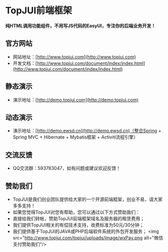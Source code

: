 # TopJUI前端框架 #

**纯HTML调用功能组件，不用写JS代码的EasyUI，专注你的后端业务开发！**


## 官方网站 ##
- 网站地址：[http://www.topjui.com](http://www.topjui.com)
- 开发文档：[http://www.topjui.com/document/index/index.html](http://www.topjui.com/document/index/index.html)

## 静态演示 ##
- 演示地址：[http://demo.topjui.com](http://demo.topjui.com)

## 动态演示 ##
- 演示地址：[http://demo.ewsd.cn](http://demo.ewsd.cn)（整合Spring + Spring MVC + Hibernate + Mybatis框架 + Activiti流程引擎）

## 交流反馈 ##
- QQ交流群：593783047，如有问题或建议欢迎反馈！

## 赞助我们 ##
- TopJUI是我们创业团队提供给大家的一个开源前端框架，创业不易，请大家多多支持！
- 如果您觉得TopJUI对您有帮助，您可以通过以下方式赞助我们：
- 直接给我们转帐，赞助TopJUI前端框架域名及服务器的租赁费用；
- 我们提供TopJUI相关的有偿技术支持，收费标准为50元/30分钟；
- 我们提供基于TopJUI的JAVA或PHP后端软件系统的外包开发服务；
<img src="http://www.topjui.com/topjui/uploads/image/wxPay.png alt="微信支付赞助我们"/>